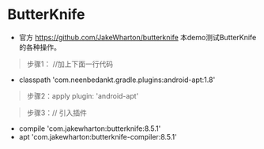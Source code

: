 # ButterKnife

- 官方 https://github.com/JakeWharton/butterknife
本demo测试ButterKnife的各种操作。
> 步骤1：
//加上下面一行代码
- classpath 'com.neenbedankt.gradle.plugins:android-apt:1.8'

> 步骤2：apply plugin: 'android-apt'

> 步骤3：// 引入插件
- compile 'com.jakewharton:butterknife:8.5.1'
- apt 'com.jakewharton:butterknife-compiler:8.5.1'


